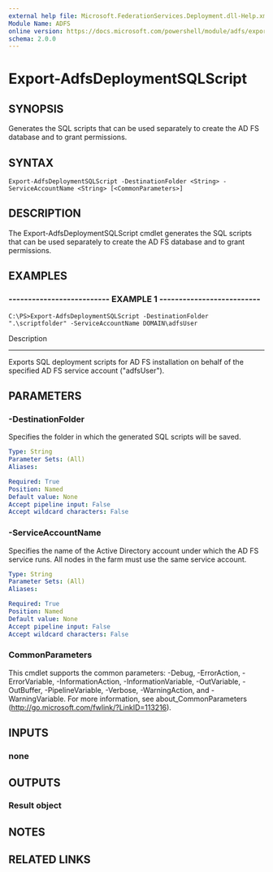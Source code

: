```yaml
---
external help file: Microsoft.FederationServices.Deployment.dll-Help.xml
Module Name: ADFS
online version: https://docs.microsoft.com/powershell/module/adfs/export-adfsdeploymentsqlscript?view=windowsserver2012-ps&wt.mc_id=ps-gethelp
schema: 2.0.0
---
```


# Export-AdfsDeploymentSQLScript

## SYNOPSIS
Generates the SQL scripts that can be used separately to create the AD FS database and to grant permissions.

## SYNTAX

```
Export-AdfsDeploymentSQLScript -DestinationFolder <String> -ServiceAccountName <String> [<CommonParameters>]
```

## DESCRIPTION
The Export-AdfsDeploymentSQLScript cmdlet generates the SQL scripts that can be used separately to create the AD FS database and to grant permissions.

## EXAMPLES

### -------------------------- EXAMPLE 1 --------------------------
```
C:\PS>Export-AdfsDeploymentSQLScript -DestinationFolder ".\scriptfolder" -ServiceAccountName DOMAIN\adfsUser
```

Description

-----------

Exports SQL deployment scripts for AD FS installation on behalf of the specified AD FS service account ("adfsUser").

## PARAMETERS

### -DestinationFolder
Specifies the folder in which the generated SQL scripts will be saved.

```yaml
Type: String
Parameter Sets: (All)
Aliases: 

Required: True
Position: Named
Default value: None
Accept pipeline input: False
Accept wildcard characters: False
```

### -ServiceAccountName
Specifies the name of the Active Directory account under which the AD FS service runs. 
All nodes in the farm must use the same service account.

```yaml
Type: String
Parameter Sets: (All)
Aliases: 

Required: True
Position: Named
Default value: None
Accept pipeline input: False
Accept wildcard characters: False
```

### CommonParameters
This cmdlet supports the common parameters: -Debug, -ErrorAction, -ErrorVariable, -InformationAction, -InformationVariable, -OutVariable, -OutBuffer, -PipelineVariable, -Verbose, -WarningAction, and -WarningVariable. For more information, see about_CommonParameters (http://go.microsoft.com/fwlink/?LinkID=113216).

## INPUTS

### none

## OUTPUTS

### Result object

## NOTES

## RELATED LINKS

